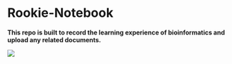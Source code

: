 # Rookie-Notebook
**This repo is built to record the learning experience of bioinformatics and upload any related documents.**

![](stuffs/92133596_636243753886758_4898576175804186624_n.jpg)

